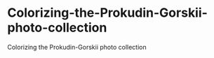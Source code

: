 # Colorizing-the-Prokudin-Gorskii-photo-collection
Colorizing the Prokudin-Gorskii photo collection
